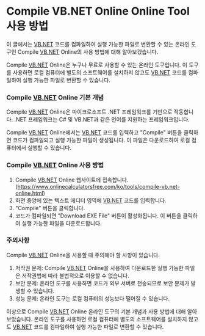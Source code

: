 Compile VB.NET Online Online Tool 사용 방법
=======================================

이 글에서는 [VB.NET](http://VB.NET) 코드를 컴파일하여 실행 가능한 파일로 변환할 수 있는 온라인 도구인 Compile [VB.NET](http://VB.NET) Online의 사용 방법에 대해 알아보겠습니다.

Compile [VB.NET](http://VB.NET) Online은 누구나 무료로 사용할 수 있는 온라인 도구입니다. 이 도구를 사용하면 로컬 컴퓨터에 별도의 소프트웨어를 설치하지 않고도 [VB.NET](http://VB.NET) 코드를 컴파일하여 실행 가능한 파일로 변환할 수 있습니다.

### Compile [VB.NET](http://VB.NET) Online 기본 개념

Compile [VB.NET](http://VB.NET) Online은 마이크로소프트 .NET 프레임워크를 기반으로 작동합니다. .NET 프레임워크는 C# 및 VB.NET과 같은 언어를 지원하는 프레임워크입니다.

Compile [VB.NET](http://VB.NET) Online에서는 [VB.NET](http://VB.NET) 코드를 입력하고 "Compile" 버튼을 클릭하면 코드가 컴파일되고 실행 가능한 파일이 생성됩니다. 이 파일은 다운로드하여 로컬 컴퓨터에서 실행할 수 있습니다.

### Compile [VB.NET](http://VB.NET) Online 사용 방법

1. Compile [VB.NET](http://VB.NET) Online 웹사이트에 접속합니다. (<https://www.onlinecalculatorsfree.com/ko/tools/compile-vb.net-online.html>)
2. 화면 중앙에 있는 텍스트 에디터 영역에 [VB.NET](http://VB.NET) 코드를 입력합니다.
3. "Compile" 버튼을 클릭합니다.
4. 코드가 컴파일되면 "Download EXE File" 버튼이 활성화됩니다. 이 버튼을 클릭하여 실행 가능한 파일을 다운로드합니다.

### 주의사항

Compile [VB.NET](http://VB.NET) Online을 사용할 때 주의해야 할 사항이 있습니다.

1. 저작권 문제: Compile [VB.NET](http://VB.NET) Online을 사용하여 다운로드한 실행 가능한 파일은 저작권법에 따라 불법적으로 이용할 수 없습니다.
2. 보안 문제: 온라인 도구를 사용하면 코드가 외부 서버로 전송되므로 보안 문제가 발생할 수 있습니다.
3. 성능 문제: 온라인 도구는 로컬 컴퓨터의 성능보다 떨어질 수 있습니다.

이상으로 Compile [VB.NET](http://VB.NET) Online 온라인 도구의 기본 개념과 사용 방법에 대해 알아보았습니다. 온라인 도구를 사용하면 로컬 컴퓨터에 별도의 소프트웨어를 설치하지 않고도 [VB.NET](http://VB.NET) 코드를 컴파일하여 실행 가능한 파일로 변환할 수 있습니다.